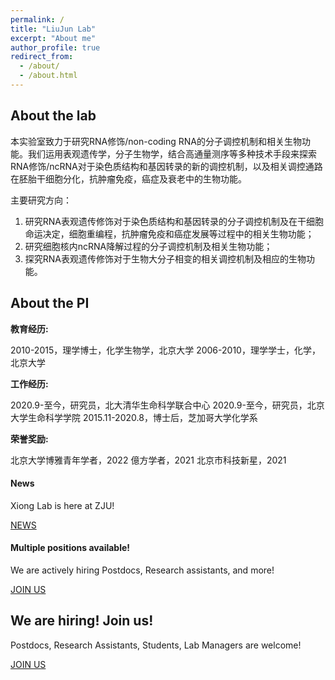 ```yaml
---
permalink: /
title: "LiuJun Lab"
excerpt: "About me"
author_profile: true
redirect_from: 
  - /about/
  - /about.html
---
```

## About the lab

本实验室致力于研究RNA修饰/non-coding RNA的分子调控机制和相关生物功能。我们运用表观遗传学，分子生物学，结合高通量测序等多种技术手段来探索RNA修饰/ncRNA对于染色质结构和基因转录的新的调控机制，以及相关调控通路在胚胎干细胞分化，抗肿瘤免疫，癌症及衰老中的生物功能。 &#x20;

主要研究方向： &#x20;

1.  研究RNA表观遗传修饰对于染色质结构和基因转录的分子调控机制及在干细胞命运决定，细胞重编程，抗肿瘤免疫和癌症发展等过程中的相关生物功能； &#x20;
2.  研究细胞核内ncRNA降解过程的分子调控机制及相关生物功能； &#x20;
3.  探究RNA表观遗传修饰对于生物大分子相变的相关调控机制及相应的生物功能。

## About the PI

**教育经历:**

2010-2015，理学博士，化学生物学，北京大学 &#x20;
2006-2010，理学学士，化学，北京大学 &#x20;

**工作经历:**

2020.9-至今，研究员，北大清华生命科学联合中心 &#x20;
2020.9-至今，研究员，北京大学生命科学学院 &#x20;
2015.11-2020.8，博士后，芝加哥大学化学系 &#x20;

**荣誉奖励:**

北京大学博雅青年学者，2022 &#x20;
億方学者，2021 &#x20;
北京市科技新星，2021

#### News

Xiong Lab is here at ZJU!

[NEWS](../NEWS/NEWS.md "NEWS")

#### Multiple positions available!

We are actively hiring Postdocs, Research assistants, and more!

[JOIN US](<../JOIN US/JOIN US.md> "JOIN US")

## We are hiring! Join us!

Postdocs, Research Assistants, Students, Lab Managers are welcome!

[JOIN US](<../JOIN US/JOIN US.md> "JOIN US")
